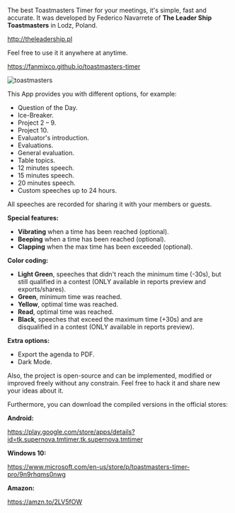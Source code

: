 The best Toastmasters Timer for your meetings, it's simple, fast and accurate. It was developed by Federico Navarrete of **The Leader Ship Toastmasters** in Lodz, Poland.

http://theleadership.pl

Feel free to use it it anywhere at anytime.

https://fanmixco.github.io/toastmasters-timer

![toastmasters](http://dominicanewsonline.com/news/wp-content/uploads/2014/10/ToastmastersLogoColor-300x262.jpg)

This App provides you with different options, for example:
- Question of the Day.
- Ice-Breaker.
- Project 2 – 9.
- Project 10.
- Evaluator's introduction.
- Evaluations.
- General evaluation.
- Table topics.
- 12 minutes speech.
- 15 minutes speech.
- 20 minutes speech.
- Custom speeches up to 24 hours.

All speeches are recorded for sharing it with your members or guests.

**Special features:**
- **Vibrating** when a time has been reached (optional).
- **Beeping** when a time has been reached (optional).
- **Clapping** when the max time has been exceeded (optional).

**Color coding:**
- **Light Green**, speeches that didn't reach the minimum time (-30s), but still qualified in a contest (ONLY available in reports preview and exports/shares).
- **Green**, minimum time was reached.
- **Yellow**, optimal time was reached.
- **Read**, optimal time was reached.
- **Black**, speeches that exceed the maximum time (+30s) and are disqualified in a contest (ONLY available in reports preview).

**Extra options:**
- Export the agenda to PDF.
- Dark Mode.

Also, the project is open-source and can be implemented, modified or improved freely without any constrain. Feel free to hack it and share new your ideas about it.

Furthermore, you can download the compiled versions in the official stores:

**Android:**

https://play.google.com/store/apps/details?id=tk.supernova.tmtimer.tk.supernova.tmtimer

**Windows 10:**

https://www.microsoft.com/en-us/store/p/toastmasters-timer-pro/9n9rhqms0nwg

**Amazon:**

https://amzn.to/2LV5fOW
